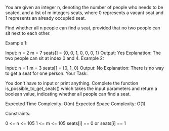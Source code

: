 You are given an integer n, denoting the number of people who needs to be seated, and a list of m integers seats, where 0 represents a vacant seat and 1 represents an already occupied seat.

Find whether all n people can find a seat, provided that no two people can sit next to each other.

Example 1:

Input:
n = 2
m = 7
seats[] = {0, 0, 1, 0, 0, 0, 1}
Output:
Yes
Explanation:
The two people can sit at index 0 and 4.
Example 2:

Input:
n = 1
m = 3
seats[] = {0, 1, 0}
Output:
No
Explanation:
There is no way to get a seat for one person.
Your Task:

You don't have to input or print anything. Complete the function is_possible_to_get_seats() which takes the input parameters and return a boolean value, indicating whether all people can find a seat.

Expected Time Complexity: O(m)
Expected Space Complexity: O(1)

Constraints:

0 <= n <= 105
1 <= m <= 105
seats[i] == 0 or seats[i] == 1
